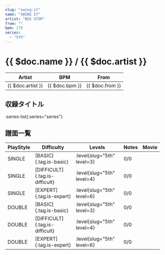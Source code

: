 ```yaml
---
slug: "swing-it"
name: "SWING IT"
artist: "BUS STOP"
from: ""
bpm: 178
series:
  - "5th"
---
```


# {{ $doc.name }} / {{ $doc.artist }}

|Artist|BPM|From|
|------|---|----|
|{{ $doc.artist }}|{{ $doc.bpm }}|{{ $doc.from }}|

## 収録タイトル

:series-list{:series="series"}

## 譜面一覧

|PlayStyle|Difficulty|Levels|Notes|Movie|
|---------|----------|------|-----|-----|
|SINGLE|[BASIC]{.tag.is-basic}|:level{slug="5th" level=3}|0/0||
|SINGLE|[DIFFICULT]{.tag.is-difficult}|:level{slug="5th" level=4}|0/0||
|SINGLE|[EXPERT]{.tag.is-expert}|:level{slug="5th" level=6}|0/0||
|DOUBLE|[BASIC]{.tag.is-basic}|:level{slug="5th" level=3}|0/0||
|DOUBLE|[DIFFICULT]{.tag.is-difficult}|:level{slug="5th" level=4}|0/0||
|DOUBLE|[EXPERT]{.tag.is-expert}|:level{slug="5th" level=6}|0/0||
